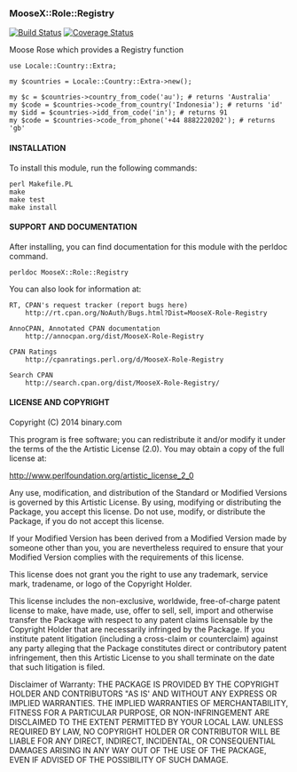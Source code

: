 
### MooseX::Role::Registry
[![Build Status](https://travis-ci.org/binary-com/perl-MooseX-Role-Registry.svg?branch=master)](https://travis-ci.org/binary-com/perl-MooseX-Role-Registry) [![Coverage Status](https://coveralls.io/repos/binary-com/perl-MooseX-Role-Registry/badge.png?branch=master)](https://coveralls.io/r/binary-com/perl-MooseX-Role-Registry?branch=master)

Moose Rose which provides a Registry function

```
use Locale::Country::Extra;

my $countries = Locale::Country::Extra->new();

my $c = $countries->country_from_code('au'); # returns 'Australia'
my $code = $countries->code_from_country('Indonesia'); # returns 'id'
my $idd = $countries->idd_from_code('in'); # returns 91
my $code = $countries->code_from_phone('+44 8882220202'); # returns 'gb'
```

#### INSTALLATION

To install this module, run the following commands:

	perl Makefile.PL
	make
	make test
	make install

#### SUPPORT AND DOCUMENTATION

After installing, you can find documentation for this module with the
perldoc command.

    perldoc MooseX::Role::Registry

You can also look for information at:

    RT, CPAN's request tracker (report bugs here)
        http://rt.cpan.org/NoAuth/Bugs.html?Dist=MooseX-Role-Registry

    AnnoCPAN, Annotated CPAN documentation
        http://annocpan.org/dist/MooseX-Role-Registry

    CPAN Ratings
        http://cpanratings.perl.org/d/MooseX-Role-Registry

    Search CPAN
        http://search.cpan.org/dist/MooseX-Role-Registry/


#### LICENSE AND COPYRIGHT

Copyright (C) 2014 binary.com

This program is free software; you can redistribute it and/or modify it
under the terms of the the Artistic License (2.0). You may obtain a
copy of the full license at:

http://www.perlfoundation.org/artistic_license_2_0

Any use, modification, and distribution of the Standard or Modified
Versions is governed by this Artistic License. By using, modifying or
distributing the Package, you accept this license. Do not use, modify,
or distribute the Package, if you do not accept this license.

If your Modified Version has been derived from a Modified Version made
by someone other than you, you are nevertheless required to ensure that
your Modified Version complies with the requirements of this license.

This license does not grant you the right to use any trademark, service
mark, tradename, or logo of the Copyright Holder.

This license includes the non-exclusive, worldwide, free-of-charge
patent license to make, have made, use, offer to sell, sell, import and
otherwise transfer the Package with respect to any patent claims
licensable by the Copyright Holder that are necessarily infringed by the
Package. If you institute patent litigation (including a cross-claim or
counterclaim) against any party alleging that the Package constitutes
direct or contributory patent infringement, then this Artistic License
to you shall terminate on the date that such litigation is filed.

Disclaimer of Warranty: THE PACKAGE IS PROVIDED BY THE COPYRIGHT HOLDER
AND CONTRIBUTORS "AS IS' AND WITHOUT ANY EXPRESS OR IMPLIED WARRANTIES.
THE IMPLIED WARRANTIES OF MERCHANTABILITY, FITNESS FOR A PARTICULAR
PURPOSE, OR NON-INFRINGEMENT ARE DISCLAIMED TO THE EXTENT PERMITTED BY
YOUR LOCAL LAW. UNLESS REQUIRED BY LAW, NO COPYRIGHT HOLDER OR
CONTRIBUTOR WILL BE LIABLE FOR ANY DIRECT, INDIRECT, INCIDENTAL, OR
CONSEQUENTIAL DAMAGES ARISING IN ANY WAY OUT OF THE USE OF THE PACKAGE,
EVEN IF ADVISED OF THE POSSIBILITY OF SUCH DAMAGE.

